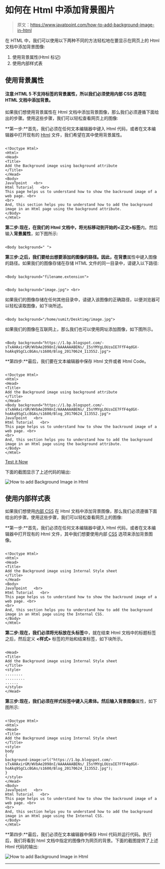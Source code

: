# 如何在 Html 中添加背景图片

> 原文：<https://www.javatpoint.com/how-to-add-background-image-in-html>

在 HTML 中，我们可以使用以下两种不同的方法轻松地在要显示在网页上的 Html 文档中添加背景图像:

1.  使用背景属性(Html 标记)
2.  使用内部样式表

## 使用背景属性

#### 注意:HTML 5 不支持标签的背景属性，所以我们必须使用内部 CSS 选项在 HTML 文档中添加背景。

如果我们想使用背景属性在 Html 文档中添加背景图像，那么我们必须遵循下面给出的步骤。使用这些步骤，我们可以轻松查看网页上的图像:

**第一步:**首先，我们必须在任何文本编辑器中键入 Html 代码，或者在文本编辑器中打开现有的 [Html](https://www.javatpoint.com/html-tutorial) 文件，我们希望在其中使用背景属性。

```

<!Doctype Html>
<Html>   
<Head>    
<Title>   
Add the Background image using background attribute 
</Title>
</Head>
<Body> 
JavaTpoint   <br>
Html Tutorial   <br>
This page helps us to understand how to show the backround image of a web page. <br>
<br>
And, this section helps you to understand how to add the background image in an Html page using the background attribute.
</Body>
</Html>

```

**第二步:**现在，在我们的 Html 文档中，将光标移动到**开始的<正文>标签**内。然后输入**背景属性**，如下图所示:

```

<Body background=" "> 

```

**第三步:**之后，我们要给出想要添加的图像的路径。因此，在**背景**属性中键入图像的路径。如果我们的图像存储在存储 HTML 文件的同一目录中，请键入以下路径:

```

<Body background="filename.extension">

```

```

<Body background="image.jpg"> <br>

```

如果我们的图像存储在任何其他目录中，请键入该图像的正确路径，以便浏览器可以轻松读取图像，如下块所述。

```

<Body background="/home/sumit/Desktimg/image.jpg"> 

```

如果我们的图像在互联网上，那么我们也可以使用网址添加图像，如下图所示。

```

<Body background="https://1.bp.blogspot.com/-sTxAHAxirGM/WVbAe2098nI/AAAAAAABENs/_I5sYMYgLOUzaIE7FfF4qdGX-hoAkq9SgCLcBGAs/s1600/Blog_20170624_113552.jpg"> 

```

**第四步:**最后，我们要在文本编辑器中保存 Html 文件或者 Html Code。

```

<!Doctype Html>
<Html>   
<Head>    
<Title>   
Add the Background image using background attribute 
</Title>
</Head>
<Body background="https://1.bp.blogspot.com/-sTxAHAxirGM/WVbAe2098nI/AAAAAAABENs/_I5sYMYgLOUzaIE7FfF4qdGX-hoAkq9SgCLcBGAs/s1600/Blog_20170624_113552.jpg"> 
JavaTpoint   <br>
Html Tutorial   <br>
This page helps us to understand how to show the backround image of a web page. <br>
<br>
And, this section helps you to understand how to add the background image in an Html page using the background attribute.
</Body>
</Html>

```

[Test it Now](https://www.javatpoint.com/oprweb/test.jsp?filename=how-to-add-background-image-in-html)

下面的截图显示了上述代码的输出:

![How to add Background Image in Html](img/fec828ed55206f2eddf1b3bb29c0da4a.png)

## 使用内部样式表

如果我们想使用[内部 CSS](https://www.javatpoint.com/internal-css) 在 Html 文档中添加背景图像，那么我们必须遵循下面给出的步骤。使用这些步骤，我们可以轻松查看网页上的图像:

**第一步:**首先，我们必须在任何文本编辑器中键入 Html 代码，或者在文本编辑器中打开现有的 Html 文件，其中我们想要使用内部 [CSS](https://www.javatpoint.com/css-tutorial) 选项来添加背景图像。

```

<!Doctype Html>
<Html>   
<Head>    
<Title>   
Add the Background image using Internal Style sheet
</Title>
</Head>
<Body> 
JavaTpoint   <br>
Html Tutorial   <br>
This page helps us to understand how to show the backround image of a web page. <br>
<br>
And, this section helps you to understand how to add the background image in an Html page using the Internal CSS.
</Body>
</Html>

```

**第二步:**现在，我们必须将光标放在**头标签**中，就在结束 Html 文档中的标题标签之后，然后定义 **<样式>** 标签的开始和结束标签，如下块所示。

```

<Head>    
<Title>   
Add the Background image using Internal Style sheet
</Title>
<style>
........
.........
......
</style>
</Head>

```

**第三步:**现在，我们必须在样式标签中键入元素体。然后输入**背景图像**属性，如下图所示:

```

<!Doctype Html>
<Html>   
<Head>    
<Title>   
Add the Background image using Internal Style sheet
</Title>
<style>
body
{
background-image:url("https://1.bp.blogspot.com/-sTxAHAxirGM/WVbAe2098nI/AAAAAAABENs/_I5sYMYgLOUzaIE7FfF4qdGX-hoAkq9SgCLcBGAs/s1600/Blog_20170624_113552.jpg");
}
</style>
</Head>
<Body> 
JavaTpoint   <br>
Html Tutorial   <br>
This page helps us to understand how to show the backround image of a web page. <br>
<br>
And, this section helps you to understand how to add the background image in an Html page using the Internal CSS.
</Body>
</Html>

```

**第四步:**最后，我们必须在文本编辑器中保存 Html 代码并运行代码。执行后，我们将看到 html 文档中指定的图像作为网页的背景。下面的截图提供了上述 Html 代码的输出:

![How to add Background Image in Html](img/c5cfc98a1b09378f2f6d7dbf803d7235.png)

* * *